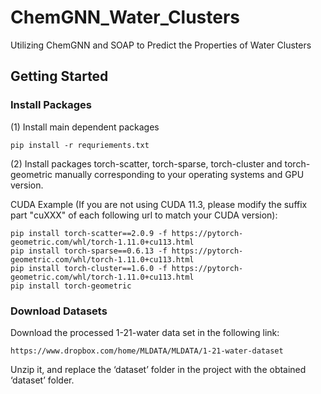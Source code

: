# ChemGNN_Water_Clusters
Utilizing ChemGNN and SOAP to Predict the Properties of Water Clusters

## Getting Started

### Install Packages

(1) Install main dependent packages

`pip install -r requriements.txt`

(2) Install packages torch-scatter, torch-sparse, torch-cluster and torch-geometric manually corresponding to your operating systems and GPU version.

CUDA Example (If you are not using CUDA 11.3, please modify the suffix part "cuXXX" of each following url to match your CUDA version):

```
pip install torch-scatter==2.0.9 -f https://pytorch-geometric.com/whl/torch-1.11.0+cu113.html
pip install torch-sparse==0.6.13 -f https://pytorch-geometric.com/whl/torch-1.11.0+cu113.html
pip install torch-cluster==1.6.0 -f https://pytorch-geometric.com/whl/torch-1.11.0+cu113.html
pip install torch-geometric
```

### Download Datasets
Download the processed 1-21-water data set in the following link:

`https://www.dropbox.com/home/MLDATA/MLDATA/1-21-water-dataset`

Unzip it, and replace the ‘dataset’ folder in the project with the obtained ‘dataset’ folder.
